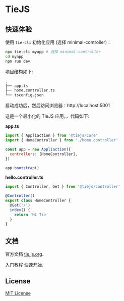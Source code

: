 # TieJS

## 快速体验

使用 `tie-cli` 初始化应用 (选择 minimal-controller)：

```bash
npx tie-cli myapp # 选择 minimal-controller
cd myapp
npm run dev
```

项目结构如下:

```bash
.
├── app.ts
├── home.controller.ts
└── tsconfig.json
```

启动成功后，然后访问浏览器：http://localhost:5001

这是一个最小化的 TieJS 应用，，代码如下:

**app.ts**

```js
import { Appliaction } from '@tiejs/core'
import { HomeController } from './home.controller'

const app = new Appliaction({
  controllers: [HomeController],
})

app.bootstrap()
```

**hello.controller.ts**

```js
import { Controller, Get } from '@tiejs/controller'

@Controller()
export class HomeController {
  @Get('/')
  index() {
    return 'Hi Tie'
  }
}
```

## 文档

官方文档 [tie.js.org](https://tie.js.org/).

入门教程 [快速开始](https://tie.js.org/docs/intro/quick-start).

## License

[MIT License](https://github.com/tie-team/tie/blob/master/LICENSE)
